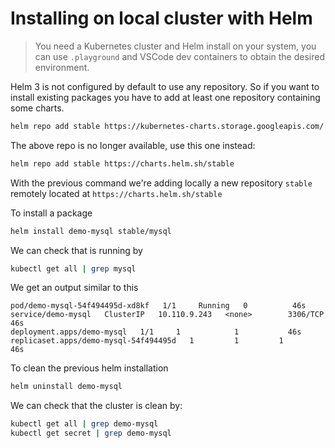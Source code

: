 # Installing on local cluster with Helm

> You need a Kubernetes cluster and Helm install on your system, you can use `.playground` and VSCode dev containers to obtain the desired environment.

Helm 3 is not configured by default to use any repository. So if you want to install existing packages you have to add at least one repository containing some charts.

```bash
helm repo add stable https://kubernetes-charts.storage.googleapis.com/
```

The above repo is no longer available, use this one instead:

```bash
helm repo add stable https://charts.helm.sh/stable
```

With the previous command we're adding locally a new repository `stable` remotely located at `https://charts.helm.sh/stable`

To install a package

```bash
helm install demo-mysql stable/mysql
```

We can check that is running by

```bash
kubectl get all | grep mysql
```

We get an output similar to this

```
pod/demo-mysql-54f494495d-xd8kf   1/1     Running   0          46s
service/demo-mysql   ClusterIP   10.110.9.243   <none>        3306/TCP   46s
deployment.apps/demo-mysql   1/1     1            1           46s
replicaset.apps/demo-mysql-54f494495d   1         1         1       46s
```

To clean the previous helm installation

```bash
helm uninstall demo-mysql
```

We can check that the cluster is clean by:

```bash
kubectl get all | grep demo-mysql
kubectl get secret | grep demo-mysql
```
